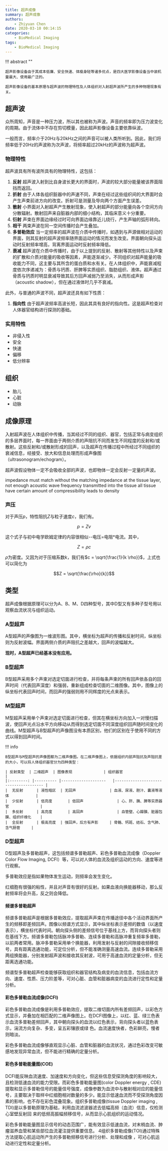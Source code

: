 ```yaml
---
title: 超声成像
summary: 超声成像
authors:
    - Zhiyuan Chen
date: 2020-03-10 00:14:15
categories:
    - BioMedical Imaging
tags:
    - BioMedical Imaging
---
```


!!! abstract ""

    超声影像设备由于其成本低廉、安全快速、体瘦身轻等诸多优点，是四大医学影像设备当中装机量最大、使用最广泛的。

    超声影像设备的基本原理与超声波的物理特性及人体组织对入射超声波所产生的多种物理现象有关。

## 超声波

众所周知，声音是一种压力波，所以其也被称为声波。声音的频率即为压力波变化的周期。由于流体中不存在剪切模量，因此超声影像设备主要依靠纵波。

一般而言，频率介于20Hz与20kHz之间的声音可以被人类所听到。因此，我们将频率低于20Hz的声波称为次声波，将频率超过20kHz的声波称为超声波。

### 物理特性

超声波具有所有波所具有的物理特性，这包括：

1. **反射** 超声波入射到比自身波长更大的界面时，声波的较大部分能量被该界面阻挡而返回。
2. **折射** 由于人体各组织脏器中的声速不同，声束在经过这些组织间的大界面时会产生声束前进方向的改变。折射可是测量及导向两个方面产生误差。
3. **散射** 小界面对入射超声产生散射现象，使入射超声的部分能量向各个空间方向分散辐射。散射回声来自脏器内部的细小结构，其临床意义十分重要。
4. **衍射** 声束在界面边缘经过时可向界面边缘靠近儿绕行，产生声轴的弧形转向。
5. **相干** 两束声波在同一空间传播时会产生叠加。
6. **多普勒效应** 当一定频率的超声波在介质中传播时，如遇到与声源做相对运动的界面，则其反射的超声波频率随界面运动的情况而发生改变。界面朝向探头运动时反射频率增高，背离界面运动时反射频率降低。
7. **衰减** 超声波在介质中传播时，由于以上提到的反射、散射等其他特性以及声束的扩散和介质对能量的吸收等因素，声能逐渐减少。不同组织对超声能量的吸收能力不同，这主要与其所含的蛋白质和水有关。在人体组织中，声能衰减程度依次序递减为：骨质与钙质、肝脾等实质组织、脂肪组织、液体。超声通过骨质与钙质时明显衰减导致其后方回声减弱乃至消失，从而形成声影（acoustic shadow），但在通过液体时几乎不衰减。

此外，与普通的声波不同，超声波还具有如下性质：

1. **指向性** 由于超声波频率高波长短，因此其具有良好的指向性。这是超声检查对人体器官结构进行探测的基础。

### 实用特性

+ 非侵入性
+ 安全
+ 快速
+ 偏移
+ 低分辨率

## 组织

+ 胎儿
+ 心脏
+ 动脉

## 成像原理

入射超声波在人体组织中传播，当其经过不同的组织、器官，包括正常与病变组织的多层界面时，每一界面由于两侧介质的声阻抗不同而发生不同程度的反射和/或散射。这些反射和/或散射形成的回声，以及超声在传播过程中所经过不同组织的衰减信息，经接受、放大和信息处理而形成声像图（ultrasonogram/echogram）。

超声波假设物体一定不会吸收全部的声波，也即物体一定会反射一定量的声波。

impedance must match
without the matching impedance at the tissue layer, not enough acoustic wave frequency transmitted into the tissue
all tissue have certain amount of compressibility
leads to density

### 声压

对于声压$p$，特性阻抗$Z$与粒子速度$c$，我们有。

$$p = Zv$$

这个式子与初中电学欧姆定律的内容很相似--电压=电阻*电流。其中，

$$Z = \rho c$$

$\rho$为密度。又因为对于压缩系数$k$，我们有$c = \sqrt{\frac{1}{k \rho}}$，上式也可以简化为

$$Z = \sqrt{\frac{\rho}{k}}$$

## 类型

超声成像根据原理可以分为A、B、M、D四种型号，其中D型又有多种子型号用以观察血流状况与组织运动。

### A型超声

A型超声的声像图为一维波形图。其中，横坐标为超声的传播和反射时间，纵坐标则为反射波幅。界面两侧介质的声阻抗之差越大，回声的波幅越大。

**现时，A型超声已经基本没有应用。**

### B型超声

B型超声采用多个声束对选定切面进行检查，并将每条声束的所有回声依各自的回声时间（代表回声深度）和强弱，重新组成检查切面的二维图像。其中，图像上的纵坐标代表回声时间，而回声的强弱则用不同辉度的光点来表示。

### M型超声

M型超声采用单个声束对选定切面进行检查，但其在横坐标方向加入一对慢扫描波，使回声光点沿水平方向移动从而得到选定切面不同深度组织回声随时间变化的曲线。M型超声与B型超声的声像图没有本质区别，他们的区别在于使用不同的方式以得到回声时间。

!!! info

    B型超声与M型超声的声像图都为二维声像图。在二维声像图上，依据组织内部声阻抗及声阻抗差的大小，可以将人体组织器官分为四种类型：

    | 反射类型 	| 二维超声 	| 图像表现           	| 组织器官                             	|
    |:--------:	|----------	|--------------------	|--------------------------------------	|
    |  无反射  	| 液性暗区 	| 无回声             	| 血液、尿液、胆汁、囊液等液体         	|
    |  少反射  	| 低亮度   	| 低回声             	| 心、肝、胰、脾等实质器官             	|
    |  多反射  	| 高亮度   	| 高回声             	| 血管壁、心瓣膜、脏器包膜、组织纤维化 	|
    |  全反射  	| 极高亮度 	| 强回声，后方有声影 	| 骨骼、钙斑、结石、含气肺、含气肠管   	|

### D型超声

D型超声及多普勒超声，这包括频谱多普勒超声、彩色多普勒血流成像（Doppler Color Flow Imaging, DCFI）等，可以对人体的血流及组织运动的方向、速度等进行观察。

多普勒效应是指如果物体发生运动，则频率会发生变化。

红细胞有很强的粘性，并且对声音有很好的反射。如果血液向换能器移动，那么反射频率将会升高，反之则会降低。

#### 频谱多普勒超声

频谱多普勒超声是根据多普勒效应，提取超声声束在传播途径中各个活动界面所产生的频移即差频回声。图像以频谱方式显示，其中纵坐标表示差频的数值（以速度表示），横坐标代表时间。朝向探头侧的差频信号位于基线上方，而背向探头者则在基线下方。频谱多普勒包括脉冲多普勒、连续多普勒和高脉冲重复频率多普勒，以前两者常用。脉冲多普勒采用单个换能器，利用发射与反射的间隙接收频移信号，具有距离选通功能，可定位分析，但不能准确测量高速血流。连续多普勒采用两组换能器，分别发射超声波和接收其反射波，可用于高速血流的定量分析，但无距离选通功能。

频谱型多普勒超声检查能够获取组织和器官结构及病变的血流信息，包括血流方向、速度、性质、压力阶差等，可对心脏、血管和脏器病变的血流进行定性和定量分析。

#### 彩色多普勒血流成像(DCFI)

彩色多普勒血流成像是利用多普勒效应，提取二维切面内所有差频回声，以彩色方式显示，并叠加在相匹配的二维声像图上。在DCFI图像上，以红、蓝、绿三色表示血流多普勒差频回声，其中朝向探头的血流以红色表示，背向探头者以蓝色表示，湍流方向复杂、多变，呈五彩镶嵌或绿 色。血流速度快者，色彩鲜亮，慢者则暗淡。

彩色多普勒血流成像够直观显示心脏、血管和脏器的血流状况，通过色彩改变可敏感地发现异常血流，但不能进行精确的定量分析。

#### 彩色多普勒能量图(COE)

DCFI能反映血流速度、加速度和方向变化，但这些信息受探测角度的影响较大，且检测低速血流的能力受限。而彩色多普勒能量图(color Doppler energy , CDE)提取和显示多普勒信号的能量信号强度，成像参数为血流中与散射相对应的能量信号，主要取决于取样中红细胞相对数量的多少。能显示低速血流而不受探测角度因素的影响，也不存在彩色混叠现象。组织多普勒成像(tissue Doppler ima­ging , TDI)是以多普勒原理为基础，利用血流滤波器滤去低幅高频（血流）信息，仅检测心室壁反射回 来的低频高振幅频移信号，从而显示心肌组织的运动情况。

彩色多普勒能量图显示信号的动态范围广，能有效显示低速血流，对末梢血流、肿瘤滋养血管和某些部位血流灌注提供重要信息。
4组织多普勒成像(TOI)通过特殊方法提取心肌运动所产生的多普勒频移信号进行分析、处理和成像 ，可对心肌运动进行定性和定量分析。
